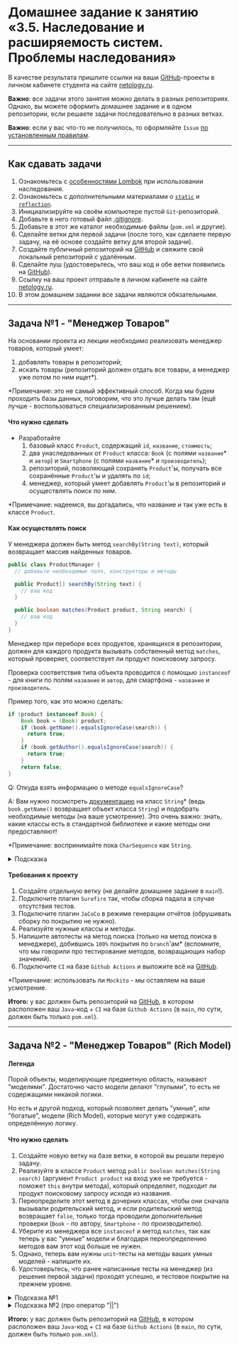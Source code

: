 # Домашнее задание к занятию «3.5. Наследование и расширяемость систем. Проблемы наследования»

В качестве результата пришлите ссылки на ваши [GitHub](https://github.com/)-проекты в личном кабинете студента на сайте [netology.ru](https://netology.ru).

**Важно**: все задачи этого занятия можно делать в разных репозиториях. Однако, вы можете оформить домашнее задание и в одном репозитории, если решаете задачи последовательно в разных ветках.

**Важно**: если у вас что-то не получилось, то оформляйте `Issue` [по установленным правилам](../report-requirements.md).

---
## Как сдавать задачи

1. Ознакомьтесь с [особенностями Lombok](../extra/lombok/inheritance.md) при использовании наследования.
1. Ознакомьтесь с дополнительными материалами о [`static`](../extra/static.md) и [`reflection`](../extra/reflection.md).
1. Инициализируйте на своём компьютере пустой `Git`-репозиторий.
1. Добавьте в него готовый файл [.gitignore](../.gitignore).
1. Добавьте в этот же каталог необходимые файлы (`pom.xml` и другие).
1. Сделайте ветки для первой задачи (после того, как сделаете первую задачу, на её основе создайте ветку для второй задачи).
1. Создайте публичный репозиторий на [GitHub](https://github.com/) и свяжите свой локальный репозиторий с удалённым.
1. Сделайте пуш (удостоверьтесь, что ваш код и обе ветки появились на [GitHub](https://github.com/)).
1. Ссылку на ваш проект отправьте в личном кабинете на сайте [netology.ru](https://netology.ru).
1. В этом домашнем задании все задачи являются обязательными.

---
## Задача №1 - "Менеджер Товаров"

На основании проекта из лекции необходимо реализовать менеджер товаров, который умеет:

1. добавлять товары в репозиторий;
1. искать товары (репозиторий должен отдать все товары, а менеджер уже потом по ним ищет*).

*Примечание: это не самый эффективный способ. Когда мы будем проходить базы данных, поговорим, что это лучше делать там (ещё лучше - воспользоваться специализированным решением).

#### Что нужно сделать
* Разработайте
    1. базовый класс `Product`, содержащий `id`, `название`, `стоимость`;
    1. два унаследованных от `Product` класса: `Book` (с полями `название`* и `автор`) и `Smartphone` (с полями `название`* и `производитель`);
    1. репозиторий, позволяющий сохранять `Product`'ы, получать все сохранённые `Product`'ы и удалять по `id`;
    1. менеджер, который умеет добавлять `Product`'ы в репозиторий и осуществлять поиск по ним.

*Примечание: надеемся, вы догадались, что название и так уже есть в классе `Product`.

#### Как осуществлять поиск

У менеджера должен быть метод `searchBy(String text)`, который возвращает массив найденных товаров.

```java
public class ProductManager {
  // добавьте необходимые поля, конструкторы и методы

  public Product[] searchBy(String text) {
    // ваш код
  }

  public boolean matches(Product product, String search) {
    // ваш код
  }
}
```

Менеджер при переборе всех продуктов, хранящихся в репозитории, должен для каждого продукта вызывать собственный метод `matches`, который проверяет, соответствует ли продукт поисковому запросу.

Проверка соответствия типа объекта проводится с помощью `instanceof` - для книги по полям `название` и `автор`, для смартфона - `название` и `производитель`.

Пример того, как это можно сделать:

```java
if (product instanceof Book) {
    Book book = (Book) product;
    if (book.getName().equalsIgnoreCase(search)) {
      return true;
    }  
    if (book.getAuthor().equalsIgnoreCase(search)) {
      return true;
    }  
    return false;
}
```

Q: Откуда взять информацию о методе `equalsIgnoreCase`?

A: Вам нужно посмотреть [документацию](https://docs.oracle.com/en/java/javase/11/docs/api/java.base/java/lang/String.html#method.summary) на класс `String`* (ведь `book.getName()` возвращает объект класса `String`) и подобрать необходимые методы (на ваше усмотрение). Это очень важно: знать, какие классы есть в стандартной библиотеке и какие методы они предоставляют! 

*Примечание: воспринимайте пока `CharSequence` как `String`.

<details>
  <summary>Подсказка</summary>
  
```java
public class ProductManager {
  // добавьте необходимые поля, конструкторы и методы

  public Product[] searchBy(String text) {
    Product[] result = new Product[0];
    for (Product product: repository.findAll()) {
      if (matches(product, text)) {
        Product[] tmp = new Product[result.length + 1];
        // используйте System.arraycopy, чтобы скопировать всё из result в tmp
        tmp[tmp.length - 1] = product;
        result = tmp;
      }
    }
    return result;
  }

  public boolean matches(Product product, String search) {
    // ваш код
  }
}
```
</details>

#### Требования к проекту
1. Создайте отдельную ветку (не делайте домашнее задание в `main`!).
1. Подключите плагин `Surefire` так, чтобы сборка падала в случае отсутствия тестов.
1. Подключите плагин `JaCoCo` в режиме генерации отчётов (обрушивать сборку по покрытию не нужно).
1. Реализуйте нужные классы и методы.
1. Напишите автотесты на метод поиска (только на метод поиска в менеджере), добившись `100%` покрытия по `branch`'ам* (вспомните, что мы говорили про тестирование методов, возвращающих набор значений).
1. Подключите `CI` на базе `Github Actions` и выложите всё на [GitHub](https://github.com/).

*Примечание: использовать ли `Mockito` - мы оставляем на ваше усмотрение.

**Итого:** у вас должен быть репозиторий на [GitHub](https://github.com/), в котором расположен ваш `Java`-код + `CI` на базе `Github Actions` (в `main`, по сути, должен быть только `pom.xml`).

---
## Задача №2 - "Менеджер Товаров" (Rich Model)

#### Легенда

Порой объекты, моделирующие предметную область, называют "моделями". Достаточно часто модели делают "глупыми", то есть не содержащими никакой логики.

Но есть и другой подход, который позволяет делать "умные", или "богатые", модели (Rich Model), которые могут уже содержать определённую логику.

#### Что нужно сделать
1. Создайте новую ветку на базе ветки, в которой вы решали первую задачу.
1. Реализуйте в классе `Product` метод `public boolean matches(String search)` (аргумент `Product product` на вход уже не требуется - поможет `this` внутри метода), который определяет, подходит ли продукт поисковому запросу исходя из названия.
1. Переопределите этот метод в дочерних классах, чтобы они сначала вызывали родительский метод, и если родительский метод возвращает `false`, только тогда проводили дополнительные проверки (`Book` - по автору, `Smartphone` - по производителю).
1. Уберите из менеджера все `instanceof` и метод `matches`, так как теперь у вас "умные" модели и благодаря переопределению методов вам этот код больше не нужен.
1. Однако, теперь вам нужны `unit`-тесты на методы ваших умных моделей - напишите их.
1. Удостоверьтесь, что ранее написанные тесты на менеджер (из решения первой задачи) проходят успешно, и тестовое покрытие на прежнем уровне.
 
<details>
  <summary>Подсказка №1</summary>
  
```java
public class ProductManager {
  // добавьте необходимые поля, конструкторы и методы

  public Product[] searchBy(String text) {
    Product[] result = new Product[0];
    for (Product product: repository.findAll()) {
      if (product.matches(text)) {
        Product[] tmp = new Product[result.length + 1];
        // используйте System.arraycopy, чтобы скопировать всё из result в tmp
        tmp[tmp.length - 1] = product;
        result = tmp;
      }
    }
    return result;
  }
}
```
</details>

<details>
  <summary>Подсказка №2 (про оператор "||")</summary>
  
У нас есть замечательный логический оператор `||`, который работает следующим образом: вычисляет правую часть выражения только в случае, если левая равна `false`.
  
```java
public class Book {
  // ваши поля, конструкторы, методы
  public boolean matches(String search) {
    return super.matches(search) || ... ваше выражение ...;
  }
}
```

Никто не говорит, что вариант выше лучше этого (наоборот, этот легче тестировать и отлаживать):
```java
public class Book {
  // ваши поля, конструкторы, методы
  public boolean matches(String search) {
    if (super.matches(search)) {
      return true;
    }
    return ... ваше выражение ...;
  }
}
```

Но вы должны знать оба варианта.
</details>

**Итого:** у вас должен быть репозиторий на [GitHub](https://github.com/), в котором расположен ваш `Java`-код + `CI` на базе `Github Actions` (в `main`, по сути, должен быть только `pom.xml`).
